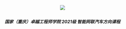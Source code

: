 <h1 align="center">

[![](https://english.cqu.edu.cn/img/logo.png)](https://eie.cqu.edu.cn/)

</h1>

<h5 align="center">

国家（重庆）卓越工程师学院 2021级 智能网联汽车方向课程
  
</h1>

